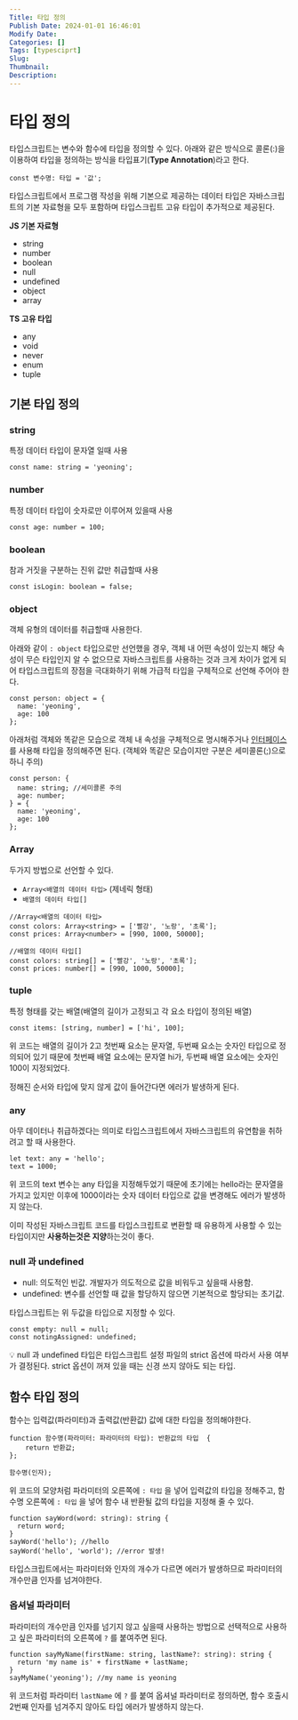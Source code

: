 ```yaml
---
Title: 타입 정의
Publish Date: 2024-01-01 16:46:01
Modify Date:
Categories: []
Tags: [typesciprt]
Slug:
Thumbnail:
Description:
---
```


# 타입 정의

타입스크립트는 변수와 함수에 타입을 정의할 수 있다.
아래와 같은 방식으로 콜론(:)을 이용하여 타입을 정의하는 방식을 타입표기(**Type Annotation**)라고 한다.

```tsx
const 변수명: 타입 = '값';
```

타입스크립트에서 프로그램 작성을 위해 기본으로 제공하는 데이터 타입은 자바스크립트의 기본 자료형을 모두 포함하며 타입스크립트 고유 타입이 추가적으로 제공된다.

**JS 기본 자료형**

- string
- number
- boolean
- null
- undefined
- object
- array

**TS 고유 타입**

- any
- void
- never
- enum
- tuple

## 기본 타입 정의

### string

특정 데이터 타입이 문자열 일때 사용

```tsx
const name: string = 'yeoning';
```

### number

특정 데이터 타입이 숫자로만 이루어져 있을때 사용

```tsx
const age: number = 100;
```

### boolean

참과 거짓을 구분하는 진위 값만 취급할때 사용

```tsx
const isLogin: boolean = false;
```

### object

객체 유형의 데이터를 취급할때 사용한다.

아래와 같이 `: object` 타입으로만 선언했을 경우,
객체 내 어떤 속성이 있는지 해당 속성이 무슨 타입인지 알 수 없으므로 자바스크립트를 사용하는 것과 크게 차이가 없게 되어 타입스크립트의 장점을 극대화하기 위해 가급적 타입을 구체적으로 선언해 주어야 한다.

```tsx
const person: object = {
  name: 'yeoning',
  age: 100
};
```

아래처럼 객체와 똑같은 모습으로 객체 내 속성을 구체적으로 명시해주거나 [인터페이스](https://www.notion.so/96cabf40d8d948aebf5ec952e51c8b29?pvs=21)를 사용해 타입을 정의해주면 된다. (객체와 똑같은 모습이지만 구분은 세미콜론(;)으로 하니 주의)

```tsx
const person: {
  name: string; //세미콜론 주의
  age: number;
} = {
  name: 'yeoning',
  age: 100
};
```

### Array

두가지 방법으로 선언할 수 있다.

- `Array<배열의 데이터 타입>` (제네릭 형태)
- `배열의 데이터 타입[]`

```tsx
//Array<배열의 데이터 타입>
const colors: Array<string> = ['빨강', '노랑', '초록'];
const prices: Array<number> = [990, 1000, 50000];

//배열의 데이터 타입[]
const colors: string[] = ['빨강', '노랑', '초록'];
const prices: number[] = [990, 1000, 50000];
```

### tuple

특정 형태를 갖는 배열(배열의 길이가 고정되고 각 요소 타입이 정의된 배열)

```tsx
const items: [string, number] = ['hi', 100];
```

위 코드는 배열의 길이가 2고 첫번째 요소는 문자열, 두번째 요소는 숫자인 타입으로 정의되어 있기 때문에
첫번째 배열 요소에는 문자열 hi가, 두번째 배열 요소에는 숫자인 100이 지정되었다.

정해진 순서와 타입에 맞지 않게 값이 들어간다면 에러가 발생하게 된다.

### any

아무 데이터나 취급하겠다는 의미로 타입스크립트에서 자바스크립트의 유연함을 취하려고 할 때 사용한다.

```tsx
let text: any = 'hello';
text = 1000;
```

위 코드의 text 변수는 any 타입을 지정해두었기 때문에 초기에는 hello라는 문자열을 가지고 있지만 이후에 1000이라는 숫자 데이터 타입으로 값을 변경해도 에러가 발생하지 않는다.

이미 작성된 자바스크립트 코드를 타입스크립트로 변환할 때 유용하게 사용할 수 있는 타입이지만 **사용하는것은 지양**하는것이 좋다.

### null 과 undefined

- null: 의도적인 빈값. 개발자가 의도적으로 값을 비워두고 싶을때 사용함.
- undefined: 변수를 선언할 때 값을 할당하지 않으면 기본적으로 할당되는 초기값.

타입스크립트는 위 두값을 타입으로 지정할 수 있다.

```tsx
const empty: null = null;
const notingAssigned: undefined;
```

<aside>
💡 null 과 undefined 타입은 타입스크립트 설정 파일의 strict 옵션에 따라서 사용 여부가 결정된다.
strict 옵션이 꺼져 있을 때는 신경 쓰지 않아도 되는 타입.

</aside>

## 함수 타입 정의

함수는 입력값(파라미터)과 출력값(반환값) 값에 대한 타입을 정의해야한다.

```tsx
function 함수명(파라미터: 파라미터의 타입): 반환값의 타입  {
	return 반환값;
};

함수명(인자);
```

위 코드의 모양처럼 파라미터의 오른쪽에 `: 타입` 을 넣어 입력값의 타입을 정해주고, 함수명 오른쪽에 `: 타입` 을 넣어 함수 내 반환될 값의 타입을 지정해 줄 수 있다.

```tsx
function sayWord(word: string): string {
  return word;
}
sayWord('hello'); //hello
sayWord('hello', 'world'); //error 발생!
```

타입스크립트에서는 파라미터와 인자의 개수가 다르면 에러가 발생하므로 파라미터의 개수만큼 인자를 넘겨야한다.

### 옵셔널 파라미터

파라미터의 개수만큼 인자를 넘기지 않고 싶을때 사용하는 방법으로 선택적으로 사용하고 싶은 파라미터의 오른쪽에 `?` 를 붙여주면 된다.

```tsx
function sayMyName(firstName: string, lastName?: string): string {
  return 'my name is' + firstName + lastName;
}
sayMyName('yeoning'); //my name is yeoning
```

위 코드처럼 파라미터 `lastName` 에 `?` 를 붙여 옵셔널 파라미터로 정의하면, 함수 호출시 2번째 인자를 넘겨주지 않아도 타입 에러가 발생하지 않는다.

